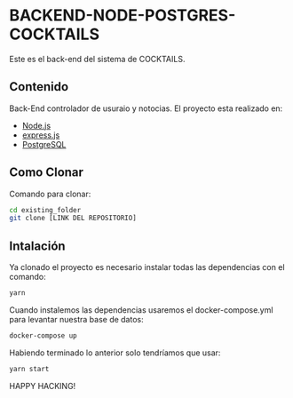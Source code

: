 # BACKEND-NODE-POSTGRES-COCKTAILS

Este es el back-end del sistema de COCKTAILS.

## Contenido

Back-End controlador de usuraio y notocias.
El proyecto esta realizado en:

- [Node.js](https://nodejs.org/es/)
- [express.js](https://expressjs.com/es/)
- [PostgreSQL](https://www.postgresql.org/)

## Como Clonar

Comando para clonar:

```bash
cd existing_folder
git clone [LINK DEL REPOSITORIO]

```

## Intalación

Ya clonado el proyecto es necesario instalar todas las dependencias con el comando:

```bash
yarn
```

Cuando instalemos las dependencias usaremos el docker-compose.yml para levantar nuestra base de datos:
```bash
docker-compose up
```


Habiendo terminado lo anterior solo tendríamos que usar:
```bash
yarn start
```



HAPPY HACKING!

